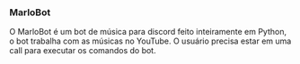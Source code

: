 ### MarloBot 

O MarloBot é um bot de música para discord feito inteiramente em Python, o bot trabalha com as músicas no YouTube.
O usuário precisa estar em uma call para executar os comandos do bot. 
